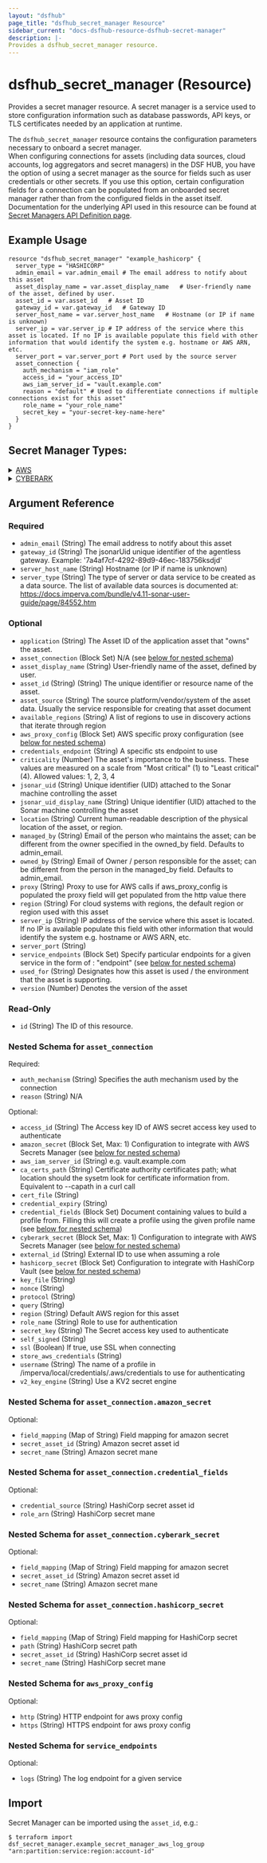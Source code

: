 ```yaml
---
layout: "dsfhub"
page_title: "dsfhub_secret_manager Resource"
sidebar_current: "docs-dsfhub-resource-dsfhub-secret-manager"
description: |-
Provides a dsfhub_secret_manager resource.
---
```


# dsfhub_secret_manager (Resource)

Provides a secret manager resource.  A secret manager is a service used to store configuration information such as 
database passwords, API keys, or TLS certificates needed by an application at runtime.

The `dsfhub_secret_manager` resource contains the configuration parameters necessary to onboard a secret manager.  
When configuring connections for assets (including data sources, cloud accounts, log aggregators and secret managers) 
in the DSF HUB, you have the option of using a secret manager as the source for fields such as user credentials or 
other secrets. If you use this option, certain configuration fields for a connection can be populated from an onboarded 
secret manager rather than from the configured fields in the asset itself.  Documentation for the underlying API used in 
this resource can be found at [Secret Managers API Definition page](https://docs.imperva.com/bundle/v4.13-sonar-user-guide/page/84552.htm).

## Example Usage

```hcl
resource "dsfhub_secret_manager" "example_hashicorp" {
  server_type = "HASHICORP"
  admin_email = var.admin_email	# The email address to notify about this asset
  asset_display_name = var.asset_display_name	# User-friendly name of the asset, defined by user.
  asset_id = var.asset_id	# Asset ID
  gateway_id = var.gateway_id	# Gateway ID
  server_host_name = var.server_host_name	# Hostname (or IP if name is unknown)
  server_ip = var.server_ip	# IP address of the service where this asset is located. If no IP is available populate this field with other information that would identify the system e.g. hostname or AWS ARN, etc.
  server_port = var.server_port	# Port used by the source server
  asset_connection {
    auth_mechanism = "iam_role"
    access_id = "your_access_ID"
    aws_iam_server_id = "vault.example.com"
    reason = "default" # Used to differentiate connections if multiple connections exist for this asset"
    role_name = "your_role_name"
    secret_key = "your-secret-key-name-here"
  }
}
```

## Secret Manager Types:
<details>
<summary><a href="#">AWS</a></summary>
#### Resource example for AWS with profile auth_mechanism
```hcl
# ### Resource example for AWS with profile auth_mechanism ###
resource "dsfhub_secret_manager" "aws_profile" {
	server_type = "AWS"
	# ### required ### 
	admin_email = var.admin_email	# The email address to notify about this asset
	arn = var.arn	# Amazon Resource Name - format is arn:partition:service:region:account-id and used as the asset_id
	asset_display_name = var.asset_display_name	# User-friendly name of the asset, defined by user.
	asset_id = var.asset_id	# Asset ID
	gateway_id = var.gateway_id	# Gateway ID

	# ### optional ### 
	# application = var.application	# The Asset ID of the application asset that \"owns\" the asset.
	# asset_source = var.asset_source	# The source platform/vendor/system of the asset data. Usually the service responsible for creating that asset document
	# available_regions = var.available_regions	# A list of regions to use in discovery actions that iterate through region
	# aws_proxy_config = var.aws_proxy_config	# AWS specific proxy configuration
	# credentials_endpoint = var.credentials_endpoint	# A specific sts endpoint to use
	# criticality = var.criticality # Example Values: "1", "2", "3", "4"	# The asset's importance to the business. These values are measured on a scale from \"Most critical\" (1) to \"Least critical\" (4). Allowed values: 1, 2, 3, 4
	# jsonar_uid = var.jsonar_uid	# Unique identifier (UID) attached to the Sonar machine controlling the asset
	# location = var.location	# Current human-readable description of the physical location of the asset, or region.
	# managed_by = var.managed_by	# Email of the person who maintains the asset; can be different from the owner specified in the owned_by field. Defaults to admin_email.
	# owned_by = var.owned_by	# Email of Owner / person responsible for the asset; can be different from the person in the managed_by field. Defaults to admin_email.
	# proxy = var.proxy	# Proxy to use for AWS calls if aws_proxy_config is populated the proxy field will get populated from the http value there
	# service_endpoints = var.service_endpoints	# Specify particular endpoints for a given service in the form of <service name>: \"endpoint\"
	# used_for = var.used_for # Example Values: "Production", "Test", "Development", "Demonstration", "QA", "Staging", "Training", "Disaster Recovery"	# Designates how this asset is used / the environment that the asset is supporting.
	asset_connection {
		auth_mechanism = "profile"
		# ### required ### 
		reason = null # Example Values: "default" # reason description: "What this connection is used for. Used to differentiate connections if multiple connections exist for this asset"
		region = null # region description: "Default AWS region for this asset"
		username = null # username description: "The name of a profile in /imperva/local/credentials/.aws/credentials to use for authenticating"
		# ### optional ### 
		# amazon_secret = null # amazon_secret description: "Configuration to integrate with AWS Secrets Manager"
		# ca_certs_path = null # ca_certs_path description: "Certificate authority certificates path; what location should the sysetm look for certificate information from. Equivalent to --capath in a curl call"
		# credential_fields = null # credential_fields description: "Document containing values to build a profile from. Filling this will create a profile using the given profile name"
		# cyberark_secret = null # cyberark_secret description: "Configuration to integrate with CyberArk Vault"
		# hashicorp_secret = null # hashicorp_secret description: "Configuration to integrate with HashiCorp Vault"
		# ssl = null # ssl description: "If true, use SSL when connecting"
	}
}
```
#### Resource example for AWS with key auth_mechanism
```hcl
# ### Resource example for AWS with key auth_mechanism ###
resource "dsfhub_secret_manager" "aws_key" {
	server_type = "AWS"
	# ### required ### 
	admin_email = var.admin_email	# The email address to notify about this asset
	arn = var.arn	# Amazon Resource Name - format is arn:partition:service:region:account-id and used as the asset_id
	asset_display_name = var.asset_display_name	# User-friendly name of the asset, defined by user.
	asset_id = var.asset_id	# Asset ID
	gateway_id = var.gateway_id	# Gateway ID

	# ### optional ### 
	# application = var.application	# The Asset ID of the application asset that \"owns\" the asset.
	# asset_source = var.asset_source	# The source platform/vendor/system of the asset data. Usually the service responsible for creating that asset document
	# available_regions = var.available_regions	# A list of regions to use in discovery actions that iterate through region
	# aws_proxy_config = var.aws_proxy_config	# AWS specific proxy configuration
	# credentials_endpoint = var.credentials_endpoint	# A specific sts endpoint to use
	# criticality = var.criticality # Example Values: "1", "2", "3", "4"	# The asset's importance to the business. These values are measured on a scale from \"Most critical\" (1) to \"Least critical\" (4). Allowed values: 1, 2, 3, 4
	# jsonar_uid = var.jsonar_uid	# Unique identifier (UID) attached to the Sonar machine controlling the asset
	# location = var.location	# Current human-readable description of the physical location of the asset, or region.
	# managed_by = var.managed_by	# Email of the person who maintains the asset; can be different from the owner specified in the owned_by field. Defaults to admin_email.
	# owned_by = var.owned_by	# Email of Owner / person responsible for the asset; can be different from the person in the managed_by field. Defaults to admin_email.
	# proxy = var.proxy	# Proxy to use for AWS calls if aws_proxy_config is populated the proxy field will get populated from the http value there
	# service_endpoints = var.service_endpoints	# Specify particular endpoints for a given service in the form of <service name>: \"endpoint\"
	# used_for = var.used_for # Example Values: "Production", "Test", "Development", "Demonstration", "QA", "Staging", "Training", "Disaster Recovery"	# Designates how this asset is used / the environment that the asset is supporting.
	asset_connection {
		auth_mechanism = "key"
		# ### required ### 
		access_id = null # access_id description: "The Access key ID of AWS secret access key used to authenticate"
		reason = null # Example Values: "default" # reason description: "What this connection is used for. Used to differentiate connections if multiple connections exist for this asset"
		region = null # region description: "Default AWS region for this asset"
		secret_key = null # secret_key description: "The Secret access key used to authenticate"
		# ### optional ### 
		# amazon_secret = null # amazon_secret description: "Configuration to integrate with AWS Secrets Manager"
		# ca_certs_path = null # ca_certs_path description: "Certificate authority certificates path; what location should the sysetm look for certificate information from. Equivalent to --capath in a curl call"
		# cyberark_secret = null # cyberark_secret description: "Configuration to integrate with CyberArk Vault"
		# hashicorp_secret = null # hashicorp_secret description: "Configuration to integrate with HashiCorp Vault"
		# ssl = null # ssl description: "If true, use SSL when connecting"
	}
}
```
#### Resource example for AWS with iam_role auth_mechanism
```hcl
# ### Resource example for AWS with iam_role auth_mechanism ###
resource "dsfhub_secret_manager" "aws_iam_role" {
	server_type = "AWS"
	# ### required ### 
	admin_email = var.admin_email	# The email address to notify about this asset
	arn = var.arn	# Amazon Resource Name - format is arn:partition:service:region:account-id and used as the asset_id
	asset_display_name = var.asset_display_name	# User-friendly name of the asset, defined by user.
	asset_id = var.asset_id	# Asset ID
	gateway_id = var.gateway_id	# Gateway ID

	# ### optional ### 
	# application = var.application	# The Asset ID of the application asset that \"owns\" the asset.
	# asset_source = var.asset_source	# The source platform/vendor/system of the asset data. Usually the service responsible for creating that asset document
	# available_regions = var.available_regions	# A list of regions to use in discovery actions that iterate through region
	# aws_proxy_config = var.aws_proxy_config	# AWS specific proxy configuration
	# credentials_endpoint = var.credentials_endpoint	# A specific sts endpoint to use
	# criticality = var.criticality # Example Values: "1", "2", "3", "4"	# The asset's importance to the business. These values are measured on a scale from \"Most critical\" (1) to \"Least critical\" (4). Allowed values: 1, 2, 3, 4
	# jsonar_uid = var.jsonar_uid	# Unique identifier (UID) attached to the Sonar machine controlling the asset
	# location = var.location	# Current human-readable description of the physical location of the asset, or region.
	# managed_by = var.managed_by	# Email of the person who maintains the asset; can be different from the owner specified in the owned_by field. Defaults to admin_email.
	# owned_by = var.owned_by	# Email of Owner / person responsible for the asset; can be different from the person in the managed_by field. Defaults to admin_email.
	# proxy = var.proxy	# Proxy to use for AWS calls if aws_proxy_config is populated the proxy field will get populated from the http value there
	# service_endpoints = var.service_endpoints	# Specify particular endpoints for a given service in the form of <service name>: \"endpoint\"
	# used_for = var.used_for # Example Values: "Production", "Test", "Development", "Demonstration", "QA", "Staging", "Training", "Disaster Recovery"	# Designates how this asset is used / the environment that the asset is supporting.
	asset_connection {
		auth_mechanism = "iam_role"
		# ### required ### 
		reason = null # Example Values: "default" # reason description: "What this connection is used for. Used to differentiate connections if multiple connections exist for this asset"
		region = null # region description: "Default AWS region for this asset"
		# ### optional ### 
		# amazon_secret = null # amazon_secret description: "Configuration to integrate with AWS Secrets Manager"
		# cyberark_secret = null # cyberark_secret description: "Configuration to integrate with CyberArk Vault"
		# external_id = null # external_id description: "External ID to use when assuming a role"
		# hashicorp_secret = null # hashicorp_secret description: "Configuration to integrate with HashiCorp Vault"
		# ssl = null # ssl description: "If true, use SSL when connecting"
	}
}
```
#### Resource example for AWS with default auth_mechanism
```hcl
# ### Resource example for AWS with default auth_mechanism ###
resource "dsfhub_secret_manager" "aws_default" {
	server_type = "AWS"
	# ### required ### 
	admin_email = var.admin_email	# The email address to notify about this asset
	arn = var.arn	# Amazon Resource Name - format is arn:partition:service:region:account-id and used as the asset_id
	asset_display_name = var.asset_display_name	# User-friendly name of the asset, defined by user.
	asset_id = var.asset_id	# Asset ID
	gateway_id = var.gateway_id	# Gateway ID

	# ### optional ### 
	# application = var.application	# The Asset ID of the application asset that \"owns\" the asset.
	# asset_source = var.asset_source	# The source platform/vendor/system of the asset data. Usually the service responsible for creating that asset document
	# available_regions = var.available_regions	# A list of regions to use in discovery actions that iterate through region
	# aws_proxy_config = var.aws_proxy_config	# AWS specific proxy configuration
	# credentials_endpoint = var.credentials_endpoint	# A specific sts endpoint to use
	# criticality = var.criticality # Example Values: "1", "2", "3", "4"	# The asset's importance to the business. These values are measured on a scale from \"Most critical\" (1) to \"Least critical\" (4). Allowed values: 1, 2, 3, 4
	# jsonar_uid = var.jsonar_uid	# Unique identifier (UID) attached to the Sonar machine controlling the asset
	# location = var.location	# Current human-readable description of the physical location of the asset, or region.
	# managed_by = var.managed_by	# Email of the person who maintains the asset; can be different from the owner specified in the owned_by field. Defaults to admin_email.
	# owned_by = var.owned_by	# Email of Owner / person responsible for the asset; can be different from the person in the managed_by field. Defaults to admin_email.
	# proxy = var.proxy	# Proxy to use for AWS calls if aws_proxy_config is populated the proxy field will get populated from the http value there
	# service_endpoints = var.service_endpoints	# Specify particular endpoints for a given service in the form of <service name>: \"endpoint\"
	# used_for = var.used_for # Example Values: "Production", "Test", "Development", "Demonstration", "QA", "Staging", "Training", "Disaster Recovery"	# Designates how this asset is used / the environment that the asset is supporting.
	asset_connection {
		auth_mechanism = "default"
		# ### required ### 
		reason = null # Example Values: "default" # reason description: "What this connection is used for. Used to differentiate connections if multiple connections exist for this asset"
		region = null # region description: "Default AWS region for this asset"
		# ### optional ### 
		# amazon_secret = null # amazon_secret description: "Configuration to integrate with AWS Secrets Manager"
		# cyberark_secret = null # cyberark_secret description: "Configuration to integrate with CyberArk Vault"
		# hashicorp_secret = null # hashicorp_secret description: "Configuration to integrate with HashiCorp Vault"
		# ssl = null # ssl description: "If true, use SSL when connecting"
	}
}
```
</details>
<details>
<summary><a href="#">CYBERARK</a></summary>
#### Resource example for CYBERARK with default auth_mechanism
```hcl
# ### Resource example for CYBERARK with default auth_mechanism ###
resource "dsfhub_secret_manager" "cyberark_default" {
	server_type = "CYBERARK"
	# ### required ### 
	admin_email = var.admin_email	# The email address to notify about this asset
	asset_display_name = var.asset_display_name	# User-friendly name of the asset, defined by user.
	asset_id = var.asset_id	# Asset ID
	gateway_id = var.gateway_id	# Gateway ID
	server_host_name = var.server_host_name	# Hostname (or IP if name is unknown)
	server_ip = var.server_ip	# IP address of the service where this asset is located. If no IP is available populate this field with other information that would identify the system e.g. hostname or AWS ARN, etc.

	# ### optional ### 
	# application = var.application	# The Asset ID of the application asset that \"owns\" the asset.
	# asset_source = var.asset_source	# The source platform/vendor/system of the asset data. Usually the service responsible for creating that asset document
	# criticality = var.criticality # Example Values: "1", "2", "3", "4"	# The asset's importance to the business. These values are measured on a scale from \"Most critical\" (1) to \"Least critical\" (4). Allowed values: 1, 2, 3, 4
	# jsonar_uid = var.jsonar_uid	# Unique identifier (UID) attached to the Sonar machine controlling the asset
	# location = var.location	# Current human-readable description of the physical location of the asset, or region.
	# managed_by = var.managed_by	# Email of the person who maintains the asset; can be different from the owner specified in the owned_by field. Defaults to admin_email.
	# owned_by = var.owned_by	# Email of Owner / person responsible for the asset; can be different from the person in the managed_by field. Defaults to admin_email.
	# region = var.region	# For cloud systems with regions, the default region or region used with this asset
	# server_port = "16114"	# 
	# used_for = var.used_for # Example Values: "Production", "Test", "Development", "Demonstration", "QA", "Staging", "Training", "Disaster Recovery"	# Designates how this asset is used / the environment that the asset is supporting.
	# version = var.version	# Denotes the version of the asset
	asset_connection {
		auth_mechanism = "default"
		# ### required ### 
		query = null # query description: ""
		reason = null # Example Values: "default" # reason description: "What this connection is used for. Used to differentiate connections if multiple connections exist for this asset"
		# ### optional ### 
		# ca_certs_path = null # ca_certs_path description: "Certificate authority certificates path; what location should the sysetm look for certificate information from. Equivalent to --capath in a curl call"
		# cert_file = null # cert_file description: ""
		# key_file = null # key_file description: ""
		# protocol = null # protocol description: ""
		# self_signed = null # self_signed description: ""
		# ssl = null # ssl description: "If true, use SSL when connecting"
	}
}
```
</details>
<details>
<summary><a href="#">HASHICORP</a></summary>
#### Resource example for HASHICORP with root_token auth_mechanism
```hcl
# ### Resource example for HASHICORP with root_token auth_mechanism ###
resource "dsfhub_secret_manager" "hashicorp_root_token" {
	server_type = "HASHICORP"
	# ### required ### 
	admin_email = var.admin_email	# The email address to notify about this asset
	asset_display_name = var.asset_display_name	# User-friendly name of the asset, defined by user.
	asset_id = var.asset_id	# Asset ID
	gateway_id = var.gateway_id	# Gateway ID
	server_host_name = var.server_host_name	# Hostname (or IP if name is unknown)
	server_ip = var.server_ip	# IP address of the service where this asset is located. If no IP is available populate this field with other information that would identify the system e.g. hostname or AWS ARN, etc.
	server_port = var.server_port	# Port used by the source server

	# ### optional ### 
	# application = var.application	# The Asset ID of the application asset that \"owns\" the asset.
	# asset_source = var.asset_source	# The source platform/vendor/system of the asset data. Usually the service responsible for creating that asset document
	# criticality = var.criticality # Example Values: "1", "2", "3", "4"	# The asset's importance to the business. These values are measured on a scale from \"Most critical\" (1) to \"Least critical\" (4). Allowed values: 1, 2, 3, 4
	# jsonar_uid = var.jsonar_uid	# Unique identifier (UID) attached to the Sonar machine controlling the asset
	# location = var.location	# Current human-readable description of the physical location of the asset, or region.
	# managed_by = var.managed_by	# Email of the person who maintains the asset; can be different from the owner specified in the owned_by field. Defaults to admin_email.
	# owned_by = var.owned_by	# Email of Owner / person responsible for the asset; can be different from the person in the managed_by field. Defaults to admin_email.
	# region = var.region	# For cloud systems with regions, the default region or region used with this asset
	# used_for = var.used_for # Example Values: "Production", "Test", "Development", "Demonstration", "QA", "Staging", "Training", "Disaster Recovery"	# Designates how this asset is used / the environment that the asset is supporting.
	# version = var.version	# Denotes the version of the asset
	asset_connection {
		auth_mechanism = "root_token"
		# ### required ### 
		reason = null # Example Values: "default" # reason description: "What this connection is used for. Used to differentiate connections if multiple connections exist for this asset"
		secret_key = null # secret_key description: "Vault token"
		# ### optional ### 
		# credential_expiry = null # credential_expiry description: ""
		# protocol = null # protocol description: ""
		# self_signed = null # self_signed description: "Accept self signed certificates"
		# ssl = null # ssl description: "If true, use SSL when connecting"
		# store_aws_credentials = null # store_aws_credentials description: ""
		# v2_key_engine = null # v2_key_engine description: "Use a KV2 secret engine"
	}
}
```
#### Resource example for HASHICORP with ec2 auth_mechanism
```hcl
# ### Resource example for HASHICORP with ec2 auth_mechanism ###
resource "dsfhub_secret_manager" "hashicorp_ec2" {
	server_type = "HASHICORP"
	# ### required ### 
	admin_email = var.admin_email	# The email address to notify about this asset
	asset_display_name = var.asset_display_name	# User-friendly name of the asset, defined by user.
	asset_id = var.asset_id	# Asset ID
	gateway_id = var.gateway_id	# Gateway ID
	server_host_name = var.server_host_name	# Hostname (or IP if name is unknown)
	server_ip = var.server_ip	# IP address of the service where this asset is located. If no IP is available populate this field with other information that would identify the system e.g. hostname or AWS ARN, etc.
	server_port = var.server_port	# Port used by the source server

	# ### optional ### 
	# application = var.application	# The Asset ID of the application asset that \"owns\" the asset.
	# asset_source = var.asset_source	# The source platform/vendor/system of the asset data. Usually the service responsible for creating that asset document
	# criticality = var.criticality # Example Values: "1", "2", "3", "4"	# The asset's importance to the business. These values are measured on a scale from \"Most critical\" (1) to \"Least critical\" (4). Allowed values: 1, 2, 3, 4
	# jsonar_uid = var.jsonar_uid	# Unique identifier (UID) attached to the Sonar machine controlling the asset
	# location = var.location	# Current human-readable description of the physical location of the asset, or region.
	# managed_by = var.managed_by	# Email of the person who maintains the asset; can be different from the owner specified in the owned_by field. Defaults to admin_email.
	# owned_by = var.owned_by	# Email of Owner / person responsible for the asset; can be different from the person in the managed_by field. Defaults to admin_email.
	# region = var.region	# For cloud systems with regions, the default region or region used with this asset
	# used_for = var.used_for # Example Values: "Production", "Test", "Development", "Demonstration", "QA", "Staging", "Training", "Disaster Recovery"	# Designates how this asset is used / the environment that the asset is supporting.
	# version = var.version	# Denotes the version of the asset
	asset_connection {
		auth_mechanism = "ec2"
		# ### required ### 
		reason = null # Example Values: "default" # reason description: "What this connection is used for. Used to differentiate connections if multiple connections exist for this asset"
		role_name = null # role_name description: "What Hashicorp role is used in the login step"
		# ### optional ### 
		# credential_expiry = null # credential_expiry description: ""
		# nonce = null # nonce description: ""
		# protocol = null # protocol description: ""
		# self_signed = null # self_signed description: "Accept self signed certificates"
		# ssl = null # ssl description: "If true, use SSL when connecting"
		# store_aws_credentials = null # store_aws_credentials description: ""
		# v2_key_engine = null # v2_key_engine description: "Use a KV2 secret engine"
	}
}
```
#### Resource example for HASHICORP with iam_role auth_mechanism
```hcl
# ### Resource example for HASHICORP with iam_role auth_mechanism ###
resource "dsfhub_secret_manager" "hashicorp_iam_role" {
	server_type = "HASHICORP"
	# ### required ### 
	admin_email = var.admin_email	# The email address to notify about this asset
	asset_display_name = var.asset_display_name	# User-friendly name of the asset, defined by user.
	asset_id = var.asset_id	# Asset ID
	gateway_id = var.gateway_id	# Gateway ID
	server_host_name = var.server_host_name	# Hostname (or IP if name is unknown)
	server_ip = var.server_ip	# IP address of the service where this asset is located. If no IP is available populate this field with other information that would identify the system e.g. hostname or AWS ARN, etc.
	server_port = var.server_port	# Port used by the source server

	# ### optional ### 
	# application = var.application	# The Asset ID of the application asset that \"owns\" the asset.
	# asset_source = var.asset_source	# The source platform/vendor/system of the asset data. Usually the service responsible for creating that asset document
	# criticality = var.criticality # Example Values: "1", "2", "3", "4"	# The asset's importance to the business. These values are measured on a scale from \"Most critical\" (1) to \"Least critical\" (4). Allowed values: 1, 2, 3, 4
	# jsonar_uid = var.jsonar_uid	# Unique identifier (UID) attached to the Sonar machine controlling the asset
	# location = var.location	# Current human-readable description of the physical location of the asset, or region.
	# managed_by = var.managed_by	# Email of the person who maintains the asset; can be different from the owner specified in the owned_by field. Defaults to admin_email.
	# owned_by = var.owned_by	# Email of Owner / person responsible for the asset; can be different from the person in the managed_by field. Defaults to admin_email.
	# region = var.region	# For cloud systems with regions, the default region or region used with this asset
	# used_for = var.used_for # Example Values: "Production", "Test", "Development", "Demonstration", "QA", "Staging", "Training", "Disaster Recovery"	# Designates how this asset is used / the environment that the asset is supporting.
	# version = var.version	# Denotes the version of the asset
	asset_connection {
		auth_mechanism = "iam_role"
		# ### required ### 
		access_id = null # access_id description: "AWS access_ID"
		aws_iam_server_id = null # aws_iam_server_id description: "e.g. vault.example.com"
		reason = null # Example Values: "default" # reason description: "What this connection is used for. Used to differentiate connections if multiple connections exist for this asset"
		role_name = null # role_name description: "What Hashicorp role is used in the login step"
		secret_key = null # secret_key description: "AWS secret_key"
		# ### optional ### 
		# credential_expiry = null # credential_expiry description: ""
		# protocol = null # protocol description: ""
		# self_signed = null # self_signed description: "Accept self signed certificates"
		# ssl = null # ssl description: "If true, use SSL when connecting"
		# store_aws_credentials = null # store_aws_credentials description: ""
		# v2_key_engine = null # v2_key_engine description: "Use a KV2 secret engine"
	}
}
```
#### Resource example for HASHICORP with app_role auth_mechanism
```hcl
# ### Resource example for HASHICORP with app_role auth_mechanism ###
resource "dsfhub_secret_manager" "hashicorp_app_role" {
	server_type = "HASHICORP"
	# ### required ### 
	admin_email = var.admin_email	# The email address to notify about this asset
	asset_display_name = var.asset_display_name	# User-friendly name of the asset, defined by user.
	asset_id = var.asset_id	# Asset ID
	gateway_id = var.gateway_id	# Gateway ID
	server_host_name = var.server_host_name	# Hostname (or IP if name is unknown)
	server_ip = var.server_ip	# IP address of the service where this asset is located. If no IP is available populate this field with other information that would identify the system e.g. hostname or AWS ARN, etc.
	server_port = var.server_port	# Port used by the source server

	# ### optional ### 
	# application = var.application	# The Asset ID of the application asset that \"owns\" the asset.
	# asset_source = var.asset_source	# The source platform/vendor/system of the asset data. Usually the service responsible for creating that asset document
	# criticality = var.criticality # Example Values: "1", "2", "3", "4"	# The asset's importance to the business. These values are measured on a scale from \"Most critical\" (1) to \"Least critical\" (4). Allowed values: 1, 2, 3, 4
	# jsonar_uid = var.jsonar_uid	# Unique identifier (UID) attached to the Sonar machine controlling the asset
	# location = var.location	# Current human-readable description of the physical location of the asset, or region.
	# managed_by = var.managed_by	# Email of the person who maintains the asset; can be different from the owner specified in the owned_by field. Defaults to admin_email.
	# owned_by = var.owned_by	# Email of Owner / person responsible for the asset; can be different from the person in the managed_by field. Defaults to admin_email.
	# region = var.region	# For cloud systems with regions, the default region or region used with this asset
	# used_for = var.used_for # Example Values: "Production", "Test", "Development", "Demonstration", "QA", "Staging", "Training", "Disaster Recovery"	# Designates how this asset is used / the environment that the asset is supporting.
	# version = var.version	# Denotes the version of the asset
	asset_connection {
		auth_mechanism = "app_role"
		# ### required ### 
		reason = null # Example Values: "default" # reason description: "What this connection is used for. Used to differentiate connections if multiple connections exist for this asset"
		role_name = null # role_name description: "Role to use for authentication"
		secret_key = null # secret_key description: "The Secret access key used to authenticate"
		# ### optional ### 
		# credential_expiry = null # credential_expiry description: ""
		# protocol = null # protocol description: ""
		# self_signed = null # self_signed description: "Accept self signed certificates"
		# ssl = null # ssl description: "If true, use SSL when connecting"
		# store_aws_credentials = null # store_aws_credentials description: ""
		# v2_key_engine = null # v2_key_engine description: "Use a KV2 secret engine"
	}
}
```
</details>


## Argument Reference

### Required

- `admin_email` (String) The email address to notify about this asset
- `gateway_id` (String) The jsonarUid unique identifier of the agentless gateway. Example: '7a4af7cf-4292-89d9-46ec-183756ksdjd'
- `server_host_name` (String) Hostname (or IP if name is unknown)
- `server_type` (String) The type of server or data service to be created as a data source. The list of available data sources is documented at: https://docs.imperva.com/bundle/v4.11-sonar-user-guide/page/84552.htm

### Optional

- `application` (String) The Asset ID of the application asset that "owns" the asset.
- `asset_connection` (Block Set) N/A (see [below for nested schema](#nestedblock--asset_connection))
- `asset_display_name` (String) User-friendly name of the asset, defined by user.
- `asset_id` (String) (String) The unique identifier or resource name of the asset.
- `asset_source` (String) The source platform/vendor/system of the asset data. Usually the service responsible for creating that asset document
- `available_regions` (String) A list of regions to use in discovery actions that iterate through region
- `aws_proxy_config` (Block Set) AWS specific proxy configuration (see [below for nested schema](#nestedblock--aws_proxy_config))
- `credentials_endpoint` (String) A specific sts endpoint to use
- `criticality` (Number) The asset's importance to the business. These values are measured on a scale from "Most critical" (1) to "Least critical" (4). Allowed values: 1, 2, 3, 4
- `jsonar_uid` (String) Unique identifier (UID) attached to the Sonar machine controlling the asset
- `jsonar_uid_display_name` (String) Unique identifier (UID) attached to the Sonar machine controlling the asset
- `location` (String) Current human-readable description of the physical location of the asset, or region.
- `managed_by` (String) Email of the person who maintains the asset; can be different from the owner specified in the owned_by field. Defaults to admin_email.
- `owned_by` (String) Email of Owner / person responsible for the asset; can be different from the person in the managed_by field. Defaults to admin_email.
- `proxy` (String) Proxy to use for AWS calls if aws_proxy_config is populated the proxy field will get populated from the http value there
- `region` (String) For cloud systems with regions, the default region or region used with this asset
- `server_ip` (String) IP address of the service where this asset is located. If no IP is available populate this field with other information that would identify the system e.g. hostname or AWS ARN, etc.
- `server_port` (String)
- `service_endpoints` (Block Set) Specify particular endpoints for a given service in the form of <service name>: "endpoint" (see [below for nested schema](#nestedblock--service_endpoints))
- `used_for` (String) Designates how this asset is used / the environment that the asset is supporting.
- `version` (Number) Denotes the version of the asset

### Read-Only

- `id` (String) The ID of this resource.

<a id="nestedblock--asset_connection"></a>
### Nested Schema for `asset_connection`

Required:

- `auth_mechanism` (String) Specifies the auth mechanism used by the connection
- `reason` (String) N/A

Optional:

- `access_id` (String) The Access key ID of AWS secret access key used to authenticate
- `amazon_secret` (Block Set, Max: 1) Configuration to integrate with AWS Secrets Manager (see [below for nested schema](#nestedblock--asset_connection--amazon_secret))
- `aws_iam_server_id` (String) e.g. vault.example.com
- `ca_certs_path` (String) Certificate authority certificates path; what location should the sysetm look for certificate information from. Equivalent to --capath in a curl call
- `cert_file` (String)
- `credential_expiry` (String)
- `credential_fields` (Block Set) Document containing values to build a profile from. Filling this will create a profile using the given profile name (see [below for nested schema](#nestedblock--asset_connection--credential_fields))
- `cyberark_secret` (Block Set, Max: 1) Configuration to integrate with AWS Secrets Manager (see [below for nested schema](#nestedblock--asset_connection--cyberark_secret))
- `external_id` (String) External ID to use when assuming a role
- `hashicorp_secret` (Block Set) Configuration to integrate with HashiCorp Vault (see [below for nested schema](#nestedblock--asset_connection--hashicorp_secret))
- `key_file` (String)
- `nonce` (String)
- `protocol` (String)
- `query` (String)
- `region` (String) Default AWS region for this asset
- `role_name` (String) Role to use for authentication
- `secret_key` (String) The Secret access key used to authenticate
- `self_signed` (String)
- `ssl` (Boolean) If true, use SSL when connecting
- `store_aws_credentials` (String)
- `username` (String) The name of a profile in /imperva/local/credentials/.aws/credentials to use for authenticating
- `v2_key_engine` (String) Use a KV2 secret engine

<a id="nestedblock--asset_connection--amazon_secret"></a>
### Nested Schema for `asset_connection.amazon_secret`

Optional:

- `field_mapping` (Map of String) Field mapping for amazon secret
- `secret_asset_id` (String) Amazon secret asset id
- `secret_name` (String) Amazon secret mane


<a id="nestedblock--asset_connection--credential_fields"></a>
### Nested Schema for `asset_connection.credential_fields`

Optional:

- `credential_source` (String) HashiCorp secret asset id
- `role_arn` (String) HashiCorp secret mane


<a id="nestedblock--asset_connection--cyberark_secret"></a>
### Nested Schema for `asset_connection.cyberark_secret`

Optional:

- `field_mapping` (Map of String) Field mapping for amazon secret
- `secret_asset_id` (String) Amazon secret asset id
- `secret_name` (String) Amazon secret mane


<a id="nestedblock--asset_connection--hashicorp_secret"></a>
### Nested Schema for `asset_connection.hashicorp_secret`

Optional:

- `field_mapping` (Map of String) Field mapping for HashiCorp secret
- `path` (String) HashiCorp secret path
- `secret_asset_id` (String) HashiCorp secret asset id
- `secret_name` (String) HashiCorp secret mane



<a id="nestedblock--aws_proxy_config"></a>
### Nested Schema for `aws_proxy_config`

Optional:

- `http` (String) HTTP endpoint for aws proxy config
- `https` (String) HTTPS endpoint for aws proxy config


<a id="nestedblock--service_endpoints"></a>
### Nested Schema for `service_endpoints`

Optional:

- `logs` (String) The log endpoint for a given service

## Import

Secret Manager can be imported using the `asset_id`, e.g.:

```
$ terraform import dsf_secret_manager.example_secret_manager_aws_log_group "arn:partition:service:region:account-id"
```
